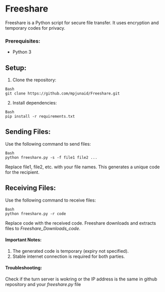 # Freeshare

Freeshare is a Python script for secure file transfer. It uses encryption and temporary codes for privacy.

### Prerequisites:

- Python 3

## Setup:

1. Clone the repository:

```
Bash
git clone https://github.com/mpjunaid/Freeshare.git
```

2. Install dependencies:

```
Bash
pip install -r requirements.txt
```

## Sending Files:

Use the following command to send files:

```
Bash
python freeshare.py -s -f file1 file2 ...
```

Replace file1, file2, etc. with your file names. This generates a unique code for the recipient.

## Receiving Files:

Use the following command to receive files:

```
Bash
python freeshare.py -r code
```

Replace code with the received code. Freeshare downloads and extracts files to _Freeshare_Downloads_code_.

#### Important Notes:

1. The generated code is temporary (expiry not specified).
2. Stable internet connection is required for both parties.

#### Troubleshooting:

Check if the turn server is wokring or the IP address is the same in github repository and your _freeshare.py_ file
